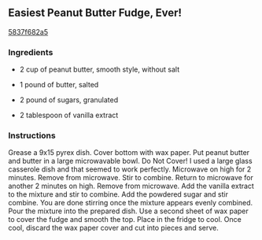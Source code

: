 ## Easiest Peanut Butter Fudge, Ever!

[5837f682a5](http://www.food.com/recipe/easiest-peanut-butter-fudge-ever-252518)

### Ingredients

 - 2 cup of peanut butter, smooth style, without salt

 - 1 pound of butter, salted

 - 2 pound of sugars, granulated

 - 2 tablespoon of vanilla extract

### Instructions

Grease a 9x15 pyrex dish. Cover bottom with wax paper. Put peanut butter and butter in a large microwavable bowl. Do Not Cover! I used a large glass casserole dish and that seemed to work perfectly. Microwave on high for 2 minutes. Remove from microwave. Stir to combine. Return to microwave for another 2 minutes on high. Remove from microwave. Add the vanilla extract to the mixture and stir to combine. Add the powdered sugar and stir combine. You are done stirring once the mixture appears evenly combined. Pour the mixture into the prepared dish. Use a second sheet of wax paper to cover the fudge and smooth the top. Place in the fridge to cool. Once cool, discard the wax paper cover and cut into pieces and serve.